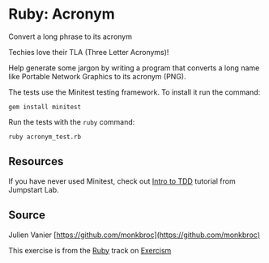 # Ruby: Acronym

Convert a long phrase to its acronym

Techies love their TLA (Three Letter Acronyms)!

Help generate some jargon by writing a program that converts a long name
like Portable Network Graphics to its acronym (PNG).


The tests use the Minitest testing framework. To install it run the command:

    gem install minitest

Run the tests with the `ruby` command:

    ruby acronym_test.rb

## Resources

If you have never used Minitest, check out [Intro to TDD][tdd] tutorial from Jumpstart Lab.

[tdd]: http://tutorials.jumpstartlab.com/topics/testing/intro-to-tdd.html

## Source

Julien Vanier [https://github.com/monkbroc](https://github.com/monkbroc)

This exercise is from the [Ruby][ruby] track on [Exercism][exercism]

[exercism]: http://exercism.io
[ruby]: http://exercism.io/languages/ruby



